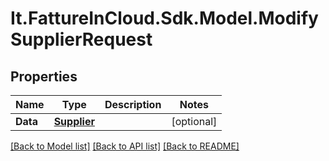 # It.FattureInCloud.Sdk.Model.ModifySupplierRequest

## Properties

Name | Type | Description | Notes
------------ | ------------- | ------------- | -------------
**Data** | [**Supplier**](Supplier.md) |  | [optional] 

[[Back to Model list]](../../README.md#documentation-for-models) [[Back to API list]](../../README.md#documentation-for-api-endpoints) [[Back to README]](../../README.md)

